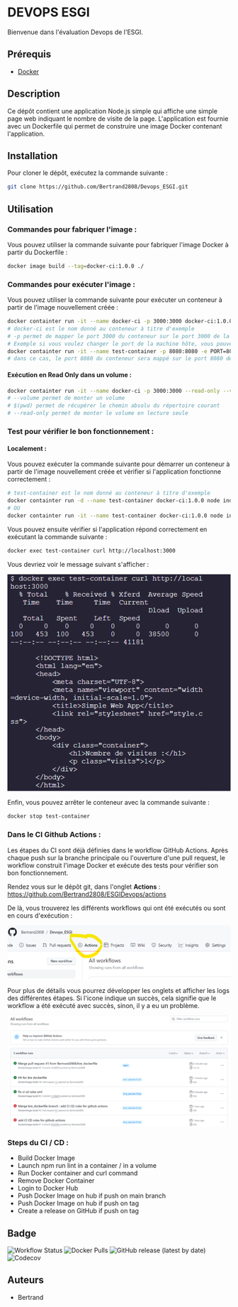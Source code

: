 # DEVOPS ESGI

Bienvenue dans l'évaluation Devops de l'ESGI.

## Prérequis

- [Docker](https://www.docker.com/)

## Description

Ce dépôt contient une application Node.js simple qui affiche une simple page web indiquant le nombre de visite de la page. L'application est fournie avec un Dockerfile qui permet de construire une image Docker contenant l'application.

## Installation

Pour cloner le dépôt, exécutez la commande suivante :

```bash
git clone https://github.com/Bertrand2808/Devops_ESGI.git
```

## Utilisation

### Commandes pour fabriquer l'image :

Vous pouvez utiliser la commande suivante pour fabriquer l'image Docker à partir du Dockerfile :

```bash
docker image build --tag=docker-ci:1.0.0 ./
```

### Commandes pour exécuter l'image :

Vous pouvez utiliser la commande suivante pour exécuter un conteneur à partir de l'image nouvellement créée :

```bash
docker containter run -it --name docker-ci -p 3000:3000 docker-ci:1.0.0 node index.js
# docker-ci est le nom donné au conteneur à titre d'exemple
# -p permet de mapper le port 3000 du conteneur sur le port 3000 de la machine hôte
# Exemple si vous voulez changer le port de la machine hôte, vous pouvez utiliser :
docker containter run -it --name test-container -p 8080:8080 -e PORT=8080 docker-ci:1.0.0 node index.js
# dans ce cas, le port 8080 du conteneur sera mappé sur le port 8080 de la machine hôte
```

#### Exécution en Read Only dans un volume :

```bash
docker containter run -it --name docker-ci -p 3000:3000 --read-only --volume="${PWD}:/app" docker-ci:1.0.0 node index.js
# --volume permet de monter un volume
# $(pwd) permet de récupérer le chemin absolu du répertoire courant
# --read-only permet de monter le volume en lecture seule
```

### Test pour vérifier le bon fonctionnement :

#### Localement :

Vous pouvez exécuter la commande suivante pour démarrer un conteneur à partir de l'image nouvellement créée et vérifier si l'application fonctionne correctement :

```bash
# test-container est le nom donné au conteneur à titre d'exemple
docker containter run -d --name test-container docker-ci:1.0.0 node index.js
# OU
docker containter run -it --name test-container docker-ci:1.0.0 node index.js
```

Vous pouvez ensuite vérifier si l'application répond correctement en exécutant la commande suivante :

```bash
docker exec test-container curl http://localhost:3000
```

Vous devriez voir le message suivant s'afficher :

![1707828205670](image/Readme/1707828205670.png)

Enfin, vous pouvez arrêter le conteneur avec la commande suivante :

```bash
docker stop test-container
```

### Dans le CI Github Actions :

Les étapes du CI sont déjà définies dans le workflow GitHub Actions. Après chaque push sur la branche principale ou l'ouverture d'une pull request, le workflow construit l'image Docker et exécute des tests pour vérifier son bon fonctionnement.

Rendez vous sur le dépôt git, dans l'onglet **Actions** : https://github.com/Bertrand2808/ESGIDevops/actions

De là, vous trouverez les différents workflows qui ont été exécutés ou sont en cours d'exécution :

![1707834946586](image/Readme/1707834946586.png)

Pour plus de détails vous pourrez développer les onglets et afficher les logs des différentes étapes. Si l'icone indique un succès, cela signifie que le workflow a été exécuté avec succès, sinon, il y a eu un problème.

![1707834998379](image/Readme/1707834998379.png)

### Steps du CI / CD :

- Build Docker Image
- Launch npm run lint in a container / in a volume
- Run Docker container and curl command
- Remove Docker Container
- Login to Docker Hub
- Push Docker Image on hub if push on main branch
- Push Docker Image on hub if push on tag
- Create a release on GitHub if push on tag

## Badge

![Workflow Status](https://img.shields.io/github/workflow/status/Bertrand2808/Devops_ESGI/CI)
![Docker Pulls](https://img.shields.io/docker/pulls/bertrand2808/docker-ci)
![GitHub release (latest by date)](https://img.shields.io/github/v/release/Bertrand2808/Devops_ESGI)
![Codecov](https://img.shields.io/codecov/c/github/Bertrand2808/Devops_ESGI)

## Auteurs

- Bertrand
